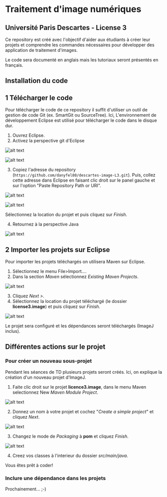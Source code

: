 # Traitement d'image numériques
## Université Paris Descartes -  License 3

Ce repository est créé avec l'objectif d'aider aux étudiants à créer leur projets et comprendre les commandes nécessaires pour développer des application de traitement d'images.

Le code sera documenté en anglais mais les tutoriaux seront présentés en français.

## Installation du code
## 1 Télécharger le code
Pour télécharger le code de ce repository il suffit d'utiliser un outil de gestion de code Git (ex. SmartGit ou SourceTree). Ici, L'environnement de développement Eclipse est utilisé pour télécharger le code dans le disque dur.

1. Ouvrez Eclipse.
2. Activez la perspective git d'Eclipse

![alt text](https://raw.githubusercontent.com/danyfel80/descartes-image-L3/master/img/screenshot1.png)

![alt text](https://raw.githubusercontent.com/danyfel80/descartes-image-L3/master/img/screenshot2.png)

3. Copiez l'adresse du repository (`https://github.com/danyfel80/descartes-image-L3.git`). Puis, collez cette adresse dans Eclipse en faisant clic droit sur le panel gauche et sur l'option "Paste Repository Path or URI".

![alt text](https://raw.githubusercontent.com/danyfel80/descartes-image-L3/master/img/screenshot3.png)

![alt text](https://raw.githubusercontent.com/danyfel80/descartes-image-L3/master/img/screenshot4.png)

Sélectionnez la location du projet et puis cliquez sur _Finish_.

4. Retournez à la perspective Java

![alt text](https://raw.githubusercontent.com/danyfel80/descartes-image-L3/master/img/screenshot5.png)

## 2 Importer les projets sur Eclipse
Pour importer les projets téléchargés on utilisera Maven sur Eclipse.
1. Sélectionnez le menu File>Import....
2. Dans la section _Maven_ sélectionnez _Existing Maven Projects_.

![alt text](https://raw.githubusercontent.com/danyfel80/descartes-image-L3/master/img/screenshot6.png)

3. Cliquez _Next >_.
4. Sélectionnez la location du projet téléchargé (le dossier **license3.image**) et puis cliquez sur _Finish_.

![alt text](https://raw.githubusercontent.com/danyfel80/descartes-image-L3/master/img/screenshot7.png)

Le projet sera configuré et les dépendances seront téléchargés (ImageJ inclus).

## Différentes actions sur le projet
### Pour créer un nouveau sous-projet
Pendant les séances de TD plusieurs projets seront créés. Ici, on explique la création d'un nouveau projet d'ImageJ.
1. Faite clic droit sur le projet **licence3.image**, dans le menu Maven selectionnez New _Maven Module Project_.

![alt text](https://raw.githubusercontent.com/danyfel80/descartes-image-L3/master/img/screenshot8.png)

2. Donnez un nom à votre projet et cochez "_Create a simple project_" et cliquez _Next_.

![alt text](https://raw.githubusercontent.com/danyfel80/descartes-image-L3/master/img/screenshot9.png)

3. Changez le mode de _Packaging_ à **pom** et cliquez _Finish_.

![alt text](https://raw.githubusercontent.com/danyfel80/descartes-image-L3/master/img/screenshot10.png)

4. Creez vos classes à l'interieur du dossier _src/main/java_.

Vous êtes prêt à coder!

### Inclure une dépendance dans les projets
Prochainement... ;-)
